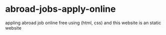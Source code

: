 # abroad-jobs-apply-online
appling abroad job online free using (html, css) and this website is an static website
